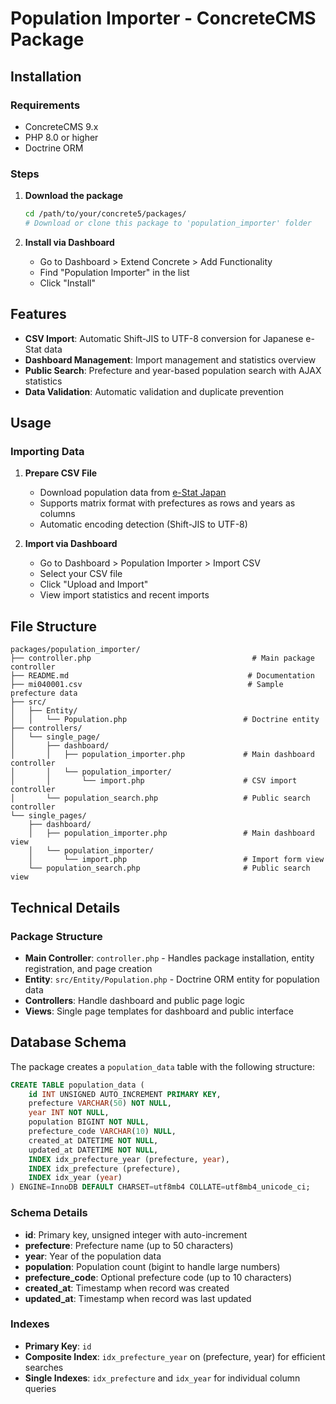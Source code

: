 # Population Importer - ConcreteCMS Package

## Installation

### Requirements

- ConcreteCMS 9.x
- PHP 8.0 or higher
- Doctrine ORM

### Steps

1. **Download the package**
   ```bash
   cd /path/to/your/concrete5/packages/
   # Download or clone this package to 'population_importer' folder
   ```

2. **Install via Dashboard**
   - Go to Dashboard > Extend Concrete > Add Functionality
   - Find "Population Importer" in the list
   - Click "Install"

## Features

- **CSV Import**: Automatic Shift-JIS to UTF-8 conversion for Japanese e-Stat data
- **Dashboard Management**: Import management and statistics overview
- **Public Search**: Prefecture and year-based population search with AJAX statistics
- **Data Validation**: Automatic validation and duplicate prevention

## Usage

### Importing Data

1. **Prepare CSV File**
   - Download population data from [e-Stat Japan](https://www.e-stat.go.jp/stat-search/files?tclass=000001041653&cycle=7&year=20220)
   - Supports matrix format with prefectures as rows and years as columns
   - Automatic encoding detection (Shift-JIS to UTF-8)

2. **Import via Dashboard**
   - Go to Dashboard > Population Importer > Import CSV
   - Select your CSV file
   - Click "Upload and Import"
   - View import statistics and recent imports


## File Structure

```
packages/population_importer/
├── controller.php                                    # Main package controller
├── README.md                                        # Documentation
├── mi040001.csv                                     # Sample prefecture data
├── src/
│   ├── Entity/
│   │   └── Population.php                          # Doctrine entity
├── controllers/
│   └── single_page/
│       ├── dashboard/
│       │   ├── population_importer.php             # Main dashboard controller
│       │   └── population_importer/
│       │       └── import.php                      # CSV import controller
│       └── population_search.php                   # Public search controller
└── single_pages/
    ├── dashboard/
    │   ├── population_importer.php                 # Main dashboard view
    │   └── population_importer/
    │       └── import.php                          # Import form view
    └── population_search.php                       # Public search view
```

## Technical Details

### Package Structure

- **Main Controller**: `controller.php` - Handles package installation, entity registration, and page creation
- **Entity**: `src/Entity/Population.php` - Doctrine ORM entity for population data
- **Controllers**: Handle dashboard and public page logic
- **Views**: Single page templates for dashboard and public interface

## Database Schema

The package creates a `population_data` table with the following structure:

```sql
CREATE TABLE population_data (
    id INT UNSIGNED AUTO_INCREMENT PRIMARY KEY,
    prefecture VARCHAR(50) NOT NULL,
    year INT NOT NULL,
    population BIGINT NOT NULL,
    prefecture_code VARCHAR(10) NULL,
    created_at DATETIME NOT NULL,
    updated_at DATETIME NOT NULL,
    INDEX idx_prefecture_year (prefecture, year),
    INDEX idx_prefecture (prefecture),
    INDEX idx_year (year)
) ENGINE=InnoDB DEFAULT CHARSET=utf8mb4 COLLATE=utf8mb4_unicode_ci;
```

### Schema Details

- **id**: Primary key, unsigned integer with auto-increment
- **prefecture**: Prefecture name (up to 50 characters)
- **year**: Year of the population data
- **population**: Population count (bigint to handle large numbers)
- **prefecture_code**: Optional prefecture code (up to 10 characters)
- **created_at**: Timestamp when record was created
- **updated_at**: Timestamp when record was last updated

### Indexes

- **Primary Key**: `id`
- **Composite Index**: `idx_prefecture_year` on (prefecture, year) for efficient searches
- **Single Indexes**: `idx_prefecture` and `idx_year` for individual column queries
